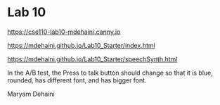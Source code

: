 # Lab 10

https://cse110-lab10-mdehaini.canny.io


https://mdehaini.github.io/Lab10_Starter/index.html

https://mdehaini.github.io/Lab10_Starter/speechSynth.html

In the A/B test, the Press to talk button should change so that it is blue, rounded, has different font, and has bigger font. 

Maryam Dehaini

